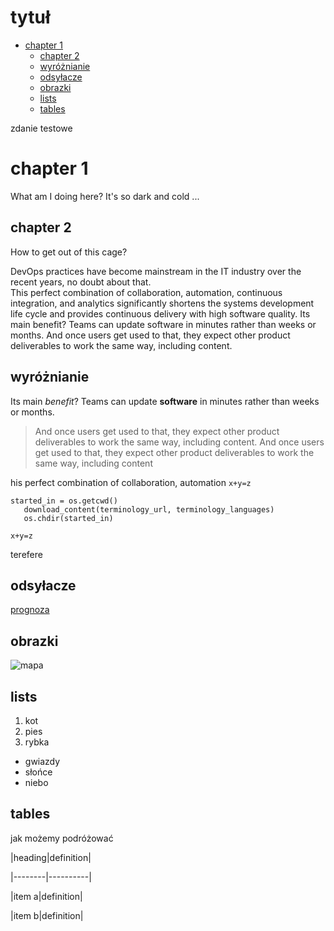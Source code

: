 
# tytuł<!-- omit in toc -->

- [chapter 1](#chapter-1)
  - [chapter 2](#chapter-2)
  - [wyróżnianie](#wyróżnianie)
  - [odsyłacze](#odsyłacze)
  - [obrazki](#obrazki)
  - [lists](#lists)
  - [tables](#tables)

zdanie testowe

# chapter 1

What am I doing here? It's so dark and cold ...

## chapter 2

How to get out of this cage?

DevOps practices have become mainstream in the IT industry over the recent years, no doubt about that.   
This perfect combination of collaboration, automation, continuous integration, and analytics significantly shortens the systems development life cycle and provides continuous delivery with high software quality. Its main benefit? Teams can update software in minutes rather than weeks or months. And once users get used to that, they expect other product deliverables to work the same way, including content. 

## wyróżnianie

 Its main *benefit*? Teams can update **software** in minutes rather than weeks or months.

 > And once users get used to that, they expect other product deliverables to work the same way, including content. 
 And once users get used to that, they expect other product deliverables to work the same way, including content

 his perfect combination of collaboration, automation `x+y=z`

 ```
 started_in = os.getcwd()
    download_content(terminology_url, terminology_languages)
    os.chdir(started_in)
```

```x+y=z```

terefere

## odsyłacze

[prognoza](https://meteo.pl/)

## obrazki

![mapa](mostek.jpg)

## lists

1. kot
2. pies
3. rybka

- gwiazdy
- słońce
- niebo

## tables
jak możemy podróżować

|heading|definition|

|--------|----------|

|item a|definition|

|item b|definition|
